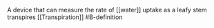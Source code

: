 A device that can measure the rate of [[water]] uptake as a leafy stem transpires
[[Transpiration]]
#B-definition 